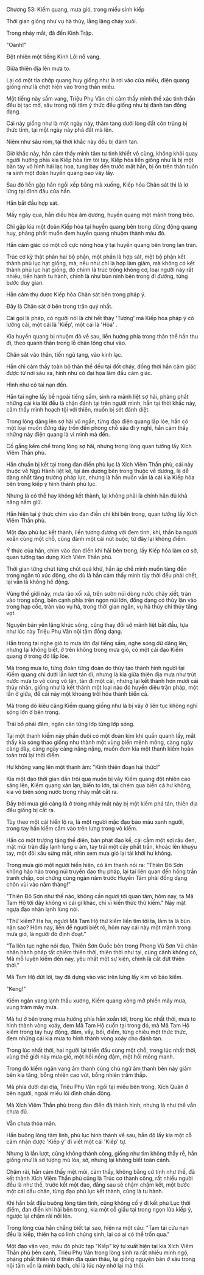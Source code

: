 




Chương 53: Kiếm quang, mưa gió, trong miếu sinh kiếp


Thời gian giống như vụ hà thủy, lẳng lặng chảy xuôi.

Trong nháy mắt, đã đến Kinh Trập.

"Oanh!"

Đột nhiên một tiếng Kinh Lôi nổ vang.

Giữa thiên địa lên mưa to.

Lại có một tia chớp quang huy giống như là rơi vào cửa miếu, điện quang giống như là chợt hiện vào trong thần miếu.

Một tiếng này sấm vang, Triệu Phụ Vân chỉ cảm thấy mình thể xác tinh thần đều bị tạc mở, sâu trong nội tâm ý thức đều giống như bị đánh tan đồng dạng.

Cái này giống như là một ngày này, thâm tàng dưới lòng đất côn trùng bị thức tỉnh, tại một ngày này phá đất mà lên.

Niệm như sâu róm, tại thời khắc này đều bị đánh tan.

Giờ khắc này, hắn cảm thấy mình tâm tư tinh khiết vô cùng, không khỏi quay người hướng phía kia Kiếp hỏa tìm tòi tay, Kiếp hỏa liền giống như là bị một bàn tay vô hình hái lạc hoa, tung bay đến trước mặt hắn, bị ổn trên thân tuôn ra sinh một đoàn huyền quang bao vây lấy.

Sau đó liền gặp hắn ngồi xếp bằng mà xuống, Kiếp hỏa Chân sát thì là lơ lửng tại đỉnh đầu của hắn.

Hắn bắt đầu hợp sát.

Mấy ngày qua, hắn điều hòa âm dương, huyền quang một mảnh trong trẻo.

Chỉ gặp kia một đoàn Kiếp hỏa tại huyền quang bên trong dũng động quang huy, phảng phất muốn đem huyền quang nhuộm thành màu đỏ.

Hắn cảm giác có một cỗ cực nóng hỏa ý tại huyền quang bên trong lan tràn.

Trúc cơ kỳ thật phân hai bộ phận, một phần là hợp sát, một bộ phận kết thành phù lục hạt giống, mà, nếu như chỉ là hợp làm giảm, mà không có kết thành phù lục hạt giống, đó chính là trúc trống không cơ, loại người này rất nhiều, tiến hành tu hành, chính là như bùn nính bên trong đi đường, từng bước duy gian.

Hắn cảm thụ được Kiếp hỏa Chân sát bên trong pháp ý.

Đây là Chân sát ở bên trong trân quý nhất.

Cái gọi là pháp, có người nói là chỉ hết thảy 'Tượng' mà Kiếp hỏa pháp ý có lưỡng cái, một cái là 'Kiếp', một cái là 'Hỏa' .

Kia huyền quang bị nhuộm đỏ về sau, liền hướng phía trong thân thể hắn thu đi, theo quanh thân trong lỗ chân lông chui vào.

Chân sát vào thân, tiến ngũ tạng, vào kinh lạc.

Hắn chỉ cảm thấy toàn bộ thân thể đều tại đốt cháy, đồng thời hắn cảm giác được từ nơi sâu xa, hình như có đại họa lâm đầu cảm giác.

Hình như có tai nạn đến.

Hắn tai nghe lấy bề ngoài tiếng sấm, sinh ra mãnh liệt sợ hãi, phảng phất những cái kia lôi đều là chặn đánh tại trên người mình, hắn tại thời khắc này, cảm thấy mình hoạch tội với thiên, muốn bị sét đánh diệt.

Trong lòng dâng lên sợ hãi vô ngần, từng đạo điện quang lấp lóe, hắn có một loại muốn đứng dậy trốn đến phòng chỗ sâu đi ý nghĩ, hắn cảm thấy những này điện quang là vì mình mà đến.

Cố gắng kềm chế trong lòng sợ hãi, nhưng trong lòng quan tưởng lấy Xích Viêm Thần phù.

Hắn chuẩn bị kết tại trong đan điền phù lục là Xích Viêm Thần phù, cái này thuộc về Ngũ Hành liệt kê, tại âm dương bên trong thuộc về dương, là dễ dàng nhất tăng trưởng pháp lực, nhưng là hắn muốn vẫn là cái kia Kiếp hỏa bên trong kiếp ý hình thành phù lục.

Nhưng là có thể hay không kết thành, lại không phải là chính hắn đủ khả năng nắm giữ.

Hắn hiện tại ý thức chìm vào đan điền chi khí bên trong, quan tưởng lấy Xích Viêm Thần phù.

Một đạo phù lục kết thành, liền tương đương với đem tinh, khí, thần ba người xoắn cùng một chỗ, cũng đánh một cái nút buộc, từ đây lại không điểm.

Ý thức của hắn, chìm vào đan điền khí hải bên trong, lấy Kiếp hỏa làm cơ sở, quan tưởng tạo dựng Xích Viêm Thần phù.

Thời gian từng chút từng chút quá khứ, hắn áp chế mình muốn tàng đến trong ngăn tủ xúc động, cho dù là hắn cảm thấy mình tùy thời đều phải chết, lại vẫn là không hề động.

Vùng thế giới này, mưa rào xối xả, trên sườn núi dòng nước chảy xiết, tràn vào trong sông, bên cạnh phía trên ngọn núi lớn, đồng dạng có thủy lăn vào trong hạp cốc, tràn vào vụ hà, trong thời gian ngắn, vụ hà thủy chi thủy tăng vọt.

Nguyên bản yên lặng khúc sông, cũng thay đổi sở mãnh liệt bắt đầu, tựa như lúc này Triệu Phụ Vân nội tâm đồng dạng.

Hắn trong tai nghe gió to mưa lớn đại tiếng sấm, nghe sóng dữ dâng lên, nhưng lại không biết, ở trên không trong mưa gió, có một cái đạo Kiếm quang ở trong đó lấp lóe.

Mà trong mưa to, từng đoàn từng đoàn do thủy tạo thành hình người tại Kiếm quang chi dưới lần lượt tán đi, nhưng là kia giữa thiên địa mưa như trút nước mưa to vô cùng vô tận, tản đi một cái, nhưng lại kết thành hơn mười cái thủy nhân, giống như là kết thành một loại nào đó huyền diệu trận pháp, một lần ở giữa, để cái này một khoảng trời hóa thành biển cả.

Mà trong đó kiêu căng Kiếm quang giống như là bị vây ở liên tục không nghỉ sóng lớn ở bên trong.

Trái bổ phải đâm, ngăn cản từng lớp từng lớp sóng.

Tại một thanh kiếm này phần đuôi có một đoàn kim khí quấn quanh lấy, mắt thấy kia sóng thao giống như thành một vùng biển mênh mông, càng ngày càng dày, càng ngày càng nặng nặng, muốn đem kia một thanh kiếm hoàn toàn trói lại thời điểm.

Hư không vang lên một thanh âm: "Kình thiên đoạn hải thức!"

Kia một đạo thời gian dần trôi qua muốn bị vây Kiếm quang đột nhiên cao sáng lên, Kiếm quang xán lạn, biến to lớn, tại chém qua biển cả hư không, kia vô biên sóng nước trong nháy mắt cắt ra.

Đầy trời mưa gió càng là ở trong nháy mắt này bị một kiếm phá tán, thiên địa đều giống bị cắt ra.

Tùy theo một cái hiển lộ ra, là một người mặc đạo bào màu xanh người, trong tay hắn kiếm cắm vào trên lưng trong vỏ kiếm.

Hắn có một trương tăng thể diện, bàn phát đạo kế, cái cằm một sợi râu đen, mặt mũi tràn đầy lạnh lùng u ám, tay trái một cây phất trần, khoác lên khuỷu tay, một đôi xâu sừng mắt, nhìn xem mưa gió lại tái khởi hư không.

Trong mưa gió một người hiển hiện, có âm thanh nói ra: "Thiên Đô Sơn không hảo hảo trong núi truyền đạo thụ pháp, lại tại liên quan đến hồng trần tranh chấp, coi chừng cùng ngàn năm trước Huyền Tâm phái đồng dạng chôn vùi vào năm tháng!"

"Thiên Đô Sơn như thế nào, không cần ngươi tới quan tâm, hôm nay, ta Mã Tam Hộ tới đây không vì cái gì khác, chỉ vì kiến thức thử kiếm." Này mặt ngựa đạo nhân lạnh lùng nói.

"Thử kiếm? Ha ha, ngươi Mã Tam Hộ thử kiếm liền tìm tới ta, làm ta là bùn nặn sao? Hôm nay, liền để ngươi biết rõ, hôm nay cái này một mảnh trong mưa gió, là người đó định đoạt."

"Ta liên tục nghe nói đạo, Thiên Sơn Quốc bên trong Phong Vũ Sơn Vũ chân nhân hành pháp tất chiếm thiên thời, thiên thời như tại, cùng cảnh không có, Mã mỗ luyện kiếm đến nay, yêu nhất một sự kiện, chính là cắt đứt thiên thời."

Mã Tam Hộ dứt lời, tay đã dựng vào vác trên lưng lấy kim vỏ bảo kiếm.

"Keng!"

Kiếm ngân vang lạnh thấu xương, Kiếm quang xông mở phiến mây mưa, vung trảm mây mưa.

Mà hư ở bên trong mưa hướng phía hắn xoắn tới, trong lúc nhất thời, mưa to hình thành vòng xoáy, đem Mã Tam Hộ cuốn tại trong đó, mà Mã Tam Hộ kiếm trong tay huy động, đâm, vẩy, bôi, điểm, từng chiêu một thức thức, đem những cái kia mưa to hình thành vòng xoáy cho đánh tan.

Trong lúc nhất thời, hai người lại triền đấu cùng một chỗ, trong lúc nhất thời, vùng thế giới này mưa gió, một hồi nồng đậm, một hồi mỏng manh.

Trong đó kiếm ngân vang âm thanh cùng chú ngữ âm thanh bên này giảm bên kia tăng, bỗng nhiên cao vút, bỗng nhiên trầm thấp.

Mà phía dưới đại địa, Triệu Phụ Vân ngồi tại miếu bên trong, Xích Quân ở bên người, ngoài miếu lôi đình chấn động.

Mà Xích Viêm Thần phù trong đan điền đã thành hình, nhưng là như thế vẫn chưa đủ.

Vẫn chưa thỏa mãn.

Hắn buông lỏng tâm linh, phù lục hình thành về sau, hắn độ lấy kia một cỗ cảm nhận được 'Kiếp ý' đi viết một cái 'Kiếp' tự.

Nhưng là lần lượt, cũng không thành công, giống như tìm không thấy rễ, hắn giống như là sờ tượng mù lòa, sờ, nhưng lại không biết toàn cảnh.

Chậm rãi, hắn cảm thấy mệt mỏi, cảm thấy, không bằng cứ tính như thế, đã kết thành Xích Viêm Thần phù cũng là Trúc cơ thành công, rất nhiều người đều là như thế, trước kết một đạo, đằng sau sẽ chậm chậm kết, một bước một cái dấu chân, từng đạo phù lục kết thành, cũng là tu hành.

Khi hắn bắt đầu buông lỏng tâm tình, cũng không cố ý đi kết phù Lục thời điểm, đan điền khí hải bên trong, kia một cỗ giấu tại trong ngọn lửa kiếp ý, ngược lại chậm rãi nổi lên.

Trong lòng của hắn chẳng biết tại sao, hiện ra một câu: "Tam tai cửu nạn đều là kiếp, thiên hạ có linh chúng sinh, lại có ai có thể trốn qua."

Một đạo vặn vẹo, màu đỏ phức tạp "Kiếp" ký tự xuất hiện tại kia Xích Viêm Thần phù bên cạnh, Triệu Phụ Vân trong lòng sinh ra rất nhiều minh ngộ, phảng phất thiên từ ở thiên địa quán thâu, lại giống nguyên bản ở sâu trong nội tâm vốn là minh bạch, chỉ là lúc này nhớ lại mà thôi.




